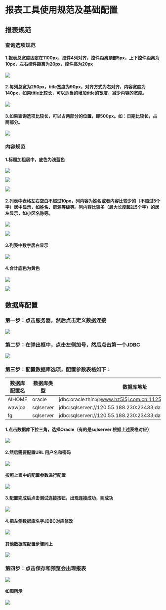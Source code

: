 
# 报表工具使用规范及基础配置

## 报表规范
### 查询选项规范
#### 1.报表总宽度固定在1100px，控件4列对齐，控件距离顶部5px，上下控件距离为10px，左右控件距离为20px，控件高为20px
![][1]
#### 2.每列总宽为250px，title宽度为90px，对齐方式为右对齐，内容宽度为140px，如果title比较长，可以适当的增加title的宽度，减少内容的宽度。
![][2]
#### 3.如果查询选项比较长，可以占两部分的位置，即500px。如：日期比较长，占两部分。
![][3]

### 内容规范


#### 1.标题加粗居中，底色为浅蓝色
![][4]

![][5]

![][6]
#### 2.列表中表格左右空白不超过10px，列内容为姓名或者内容比较少的（不超过5个字）居中显示，如姓名、房源等级等。列内容比较多（最大长度超过5个字）的居左显示，如小区名称等。
![][7]

![][8]

#### 3.列表中数字居右显示
![][9]
#### 4.合计底色为黄色
![][10]

![][11]

## 数据库配置
### 第一步：点击服务器，然后点击定义数据连接
![][12]
### 第二步：在弹出框中，点击左侧加号，然后点击第一个JDBC
![][13]
### 第三步：配置数据库选项，配置参数表格如下：

|   数据库配置名  |  数据库类型   |  数据库地址   |   数据库用户名  |   数据库密码  |
| --- | --- | --- | --- | --- |
|AIHOME|  oracle   |  jdbc:oracle:thin:@www.hz5i5j.com.cn:11251:aihome   |   aihome  |   5i5j6688  |
|  wawjoa   |   sqlserver  | jdbc:sqlserver://120.55.188.230:23433;databaseName=wawjoa    |     fg|  HZwawj85179949   |
|   fg  |   sqlserver  |   jdbc:sqlserver://120.55.188.230:23433;databaseName=fg  |   fg  |  HZwawj85179949   |

####  1.点击数据库下拉三角，选择Oracle（有的是sqlserver 根据上述表格对应）
  ![][14]

  #### 2.然后需要配置URL 用户名和密码
  ![][15]
  #### 按照上表中的配置参数进行配置
  ![][16]
  
  #### 3.配置完成后点击测试连接按钮，出现连接成功，则成功
  ![][17]
   #### 4.把左侧数据库名字JDBC对应修改
   ![][18]
  #### 其他数据库配置步骤同上
  ![][19]
  
 ### 第四步：点击保存和预览会出现报表
 ![][20]
#### 如图所示
![][21]


  [1]: https://www.github.com/codertony/5i5j-document/raw/master/images/1513938875529.jpg
  [2]: https://www.github.com/codertony/5i5j-document/raw/master/images/1513938934953.jpg
  [3]: https://www.github.com/codertony/5i5j-document/raw/master/images/1513938968708.jpg
  [4]: https://www.github.com/codertony/5i5j-document/raw/master/images/1513926841800.jpg
  [5]: https://www.github.com/codertony/5i5j-document/raw/master/images/1513926792943.jpg
  [6]: https://www.github.com/codertony/5i5j-document/raw/master/images/1513926104793.jpg
  [7]: https://www.github.com/codertony/5i5j-document/raw/master/images/1514976224683.jpg
  [8]: https://www.github.com/codertony/5i5j-document/raw/master/images/1514976165706.jpg
  [9]: https://www.github.com/codertony/5i5j-document/raw/master/images/1513926303593.jpg
  [10]: https://www.github.com/codertony/5i5j-document/raw/master/images/1513926405332.jpg
  [11]: https://www.github.com/codertony/5i5j-document/raw/master/images/1513927419754.jpg
  [12]: https://www.github.com/codertony/5i5j-document/raw/master/images/1513921306640.jpg
  [13]: https://www.github.com/codertony/5i5j-document/raw/master/images/1513922187545.jpg
  [14]: https://www.github.com/codertony/5i5j-document/raw/master/images/1513922323176.jpg
  [15]: https://www.github.com/codertony/5i5j-document/raw/master/images/1513923259989.jpg
  [16]: https://www.github.com/codertony/5i5j-document/raw/master/images/1513923607284.jpg
  [17]: https://www.github.com/codertony/5i5j-document/raw/master/images/1513923554578.jpg
  [18]: https://www.github.com/codertony/5i5j-document/raw/master/images/1513923861058.jpg
  [19]: https://www.github.com/codertony/5i5j-document/raw/master/images/1513924971251.jpg
  [20]: https://www.github.com/codertony/5i5j-document/raw/master/images/1513925371073.jpg
  [21]: https://www.github.com/codertony/5i5j-document/raw/master/images/1513925490176.jpg